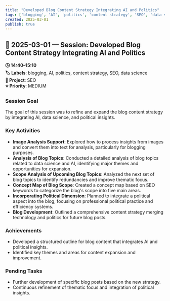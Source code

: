 ```yaml
---
title: "Developed Blog Content Strategy Integrating AI and Politics"
tags: ['blogging', 'AI', 'politics', 'content strategy', 'SEO', 'data science']
created: 2025-03-01
publish: true
---
```


## 📅 2025-03-01 — Session: Developed Blog Content Strategy Integrating AI and Politics

**🕒 14:40–15:10**  
**🏷️ Labels**: blogging, AI, politics, content strategy, SEO, data science  
**📂 Project**: SEO  
**⭐ Priority**: MEDIUM  


### Session Goal
The goal of this session was to refine and expand the blog content strategy by integrating AI, data science, and political insights.

### Key Activities
- **Image Analysis Support**: Explored how to process insights from images and convert them into text for analysis, particularly for blogging purposes.
- **Analysis of Blog Topics**: Conducted a detailed analysis of blog topics related to data science and AI, identifying major themes and opportunities for expansion.
- **Scope Analysis of Upcoming Blog Topics**: Analyzed the next set of blog topics to identify redundancies and improve thematic focus.
- **Concept Map of Blog Scope**: Created a concept map based on SEO keywords to categorize the blog's scope into five main areas.
- **Incorporating Political Dimension**: Planned to integrate a political aspect into the blog, focusing on professional political practice and efficiency systems.
- **Blog Development**: Outlined a comprehensive content strategy merging technology and politics for future blog posts.

### Achievements
- Developed a structured outline for blog content that integrates AI and political insights.
- Identified key themes and areas for content expansion and improvement.

### Pending Tasks
- Further development of specific blog posts based on the new strategy.
- Continuous refinement of thematic focus and integration of political insights.
